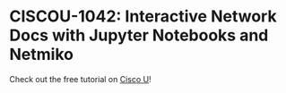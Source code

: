 # CISCOU-1042: Interactive Network Docs with Jupyter Notebooks and Netmiko

Check out the free tutorial on [Cisco U](https://u.cisco.com/tutorials/15967)!
